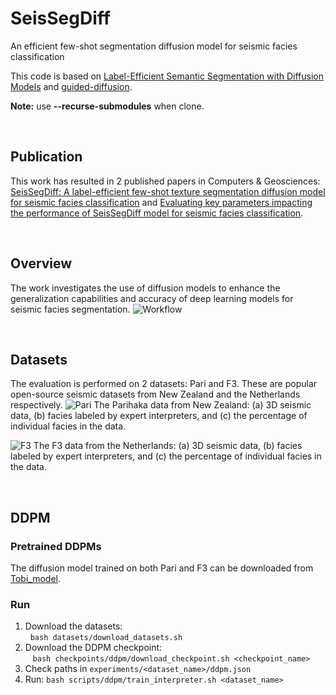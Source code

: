 # SeisSegDiff
An efficient few-shot segmentation diffusion model for seismic facies classification

This code is based on [Label-Efficient Semantic Segmentation with Diffusion Models](https://arxiv.org/pdf/2112.03126.pdf) and [guided-diffusion](https://github.com/openai/guided-diffusion). 

**Note:** use **--recurse-submodules** when clone.

&nbsp;
## Publication
This work has resulted in 2 published papers in Computers & Geosciences: [SeisSegDiff: A label-efficient few-shot texture segmentation diffusion model for seismic facies classification](https://doi.org/10.1016/j.cageo.2024.105823) and [Evaluating key parameters impacting the performance of SeisSegDiff model for seismic facies classification](https://doi.org/10.1016/j.cageo.2024.105829). 

&nbsp;
## Overview

The work investigates the use of diffusion models to enhance the generalization capabilities and accuracy of deep learning models for seismic facies segmentation.
![Workflow](https://github.com/user-attachments/assets/a38b60fc-d266-45a8-a075-ee5d449033d2)

&nbsp;

## Datasets

The evaluation is performed on 2 datasets: Pari and F3. These are popular open-source seismic datasets from New Zealand and the Netherlands respectively.
![Pari](https://github.com/user-attachments/assets/26fea84a-d348-4700-a5fe-3bd966216933)
The Parihaka data from New Zealand: (a) 3D seismic data, (b) facies labeled by expert interpreters, and (c) the percentage of individual facies in the data.

![F3](https://github.com/user-attachments/assets/ae185a79-2e00-43f5-b7e7-1dbbf8f10a35)
The F3 data from the Netherlands: (a) 3D seismic data, (b) facies labeled by expert interpreters, and (c) the percentage of individual facies in the data.

&nbsp;
## DDPM

### Pretrained DDPMs

The diffusion model trained on both Pari and F3 can be downloaded from [Tobi_model](https://drive.google.com/file/d/1ZLlF2p20C4FwiuCuGZJJ4_LCGLx9Q37U/view?usp=sharing).

### Run 

1. Download the datasets:\
 &nbsp;&nbsp;```bash datasets/download_datasets.sh```
2. Download the DDPM checkpoint:\
 &nbsp;&nbsp; ```bash checkpoints/ddpm/download_checkpoint.sh <checkpoint_name>```
3. Check paths in ```experiments/<dataset_name>/ddpm.json``` 
4. Run: ```bash scripts/ddpm/train_interpreter.sh <dataset_name>```


